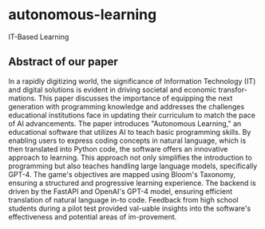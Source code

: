 # autonomous-learning
IT-Based Learning

## Abstract of our paper
In a rapidly digitizing world, the significance of Information Technology (IT) and digital solutions is evident in driving societal and economic transfor-mations. 
This paper discusses the importance of equipping the next generation with programming knowledge and addresses the challenges educational institutions face in updating their curriculum to match the pace of AI advancements. 
The paper introduces "Autonomous Learning," an educational software that utilizes AI to teach basic programming skills. 
By enabling users to express coding concepts in natural language, which is then translated into Python code, the software offers an innovative approach to learning. 
This approach not only simplifies the introduction to programming but also teaches handling large language models, specifically GPT-4. 
The game's objectives are mapped using Bloom's Taxonomy, ensuring a structured and progressive learning experience. 
The backend is driven by the FastAPI and OpenAI's GPT-4 model, ensuring efficient translation of natural language in-to code. 
Feedback from high school students during a pilot test provided val-uable insights into the software's effectiveness and potential areas of im-provement.
